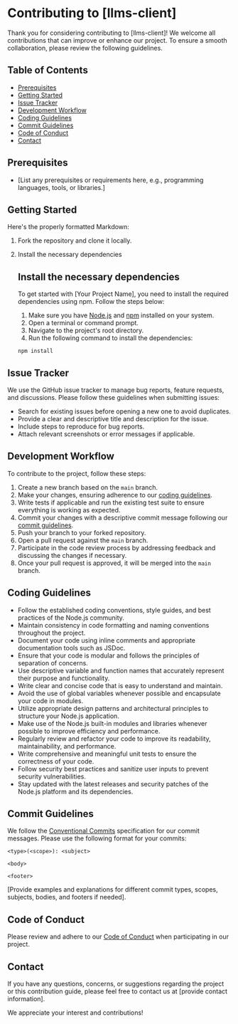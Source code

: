 
# Contributing to [llms-client]

Thank you for considering contributing to [llms-client]! We welcome all contributions that can improve or enhance our project. To ensure a smooth collaboration, please review the following guidelines.

## Table of Contents

- [Prerequisites](#prerequisites)
- [Getting Started](#getting-started)
- [Issue Tracker](#issue-tracker)
- [Development Workflow](#development-workflow)
- [Coding Guidelines](#coding-guidelines)
- [Commit Guidelines](#commit-guidelines)
- [Code of Conduct](#code-of-conduct)
- [Contact](#contact)

## Prerequisites

- [List any prerequisites or requirements here, e.g., programming languages, tools, or libraries.]

## Getting Started
Here's the properly formatted Markdown:

1. Fork the repository and clone it locally.
2. Install the necessary dependencies

   ## Install the necessary dependencies

   To get started with [Your Project Name], you need to install the required dependencies using npm. Follow the steps below:

   1. Make sure you have [Node.js](https://nodejs.org/) and [npm](https://www.npmjs.com/) installed on your system.
   2. Open a terminal or command prompt.
   3. Navigate to the project's root directory.
   4. Run the following command to install the dependencies:

   ```shell
   npm install
   ```

## Issue Tracker

We use the GitHub issue tracker to manage bug reports, feature requests, and discussions. Please follow these guidelines when submitting issues:

- Search for existing issues before opening a new one to avoid duplicates.
- Provide a clear and descriptive title and description for the issue.
- Include steps to reproduce for bug reports.
- Attach relevant screenshots or error messages if applicable.

## Development Workflow

To contribute to the project, follow these steps:

1. Create a new branch based on the `main` branch.
2. Make your changes, ensuring adherence to our [coding guidelines](#coding-guidelines).
3. Write tests if applicable and run the existing test suite to ensure everything is working as expected.
4. Commit your changes with a descriptive commit message following our [commit guidelines](#commit-guidelines).
5. Push your branch to your forked repository.
6. Open a pull request against the `main` branch.
7. Participate in the code review process by addressing feedback and discussing the changes if necessary.
8. Once your pull request is approved, it will be merged into the `main` branch.

## Coding Guidelines

- Follow the established coding conventions, style guides, and best practices of the Node.js community.
- Maintain consistency in code formatting and naming conventions throughout the project.
- Document your code using inline comments and appropriate documentation tools such as JSDoc.
- Ensure that your code is modular and follows the principles of separation of concerns.
- Use descriptive variable and function names that accurately represent their purpose and functionality.
- Write clear and concise code that is easy to understand and maintain.
- Avoid the use of global variables whenever possible and encapsulate your code in modules.
- Utilize appropriate design patterns and architectural principles to structure your Node.js application.
- Make use of the Node.js built-in modules and libraries whenever possible to improve efficiency and performance.
- Regularly review and refactor your code to improve its readability, maintainability, and performance.
- Write comprehensive and meaningful unit tests to ensure the correctness of your code.
- Follow security best practices and sanitize user inputs to prevent security vulnerabilities.
- Stay updated with the latest releases and security patches of the Node.js platform and its dependencies.

## Commit Guidelines

We follow the [Conventional Commits](https://www.conventionalcommits.org/) specification for our commit messages. Please use the following format for your commits:

```
<type>(<scope>): <subject>

<body>

<footer>
```

[Provide examples and explanations for different commit types, scopes, subjects, bodies, and footers if needed].

## Code of Conduct

Please review and adhere to our [Code of Conduct](CODE_OF_CONDUCT.md) when participating in our project.

## Contact

If you have any questions, concerns, or suggestions regarding the project or this contribution guide, please feel free to contact us at [provide contact information].

We appreciate your interest and contributions!
